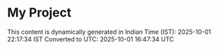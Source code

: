 # My Project

This content is dynamically generated in Indian Time (IST): 2025-10-01 22:17:34 IST
Converted to UTC: 2025-10-01 16:47:34 UTC
